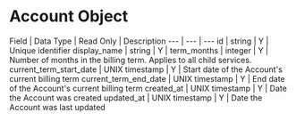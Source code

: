 # Account Object

Field | Data Type | Read Only | Description
--- | --- | ---
id | string | Y | Unique identifier
display_name | string | Y | 
term_months | integer | Y | Number of months in the billing term. Applies to all child services.
current_term_start_date | UNIX timestamp | Y | Start date of the Account's current billing term
current_term_end_date | UNIX timestamp | Y | End date of the Account's current billing term
created_at | UNIX timestamp | Y | Date the Account was created
updated_at | UNIX timestamp | Y | Date the Account was last updated

